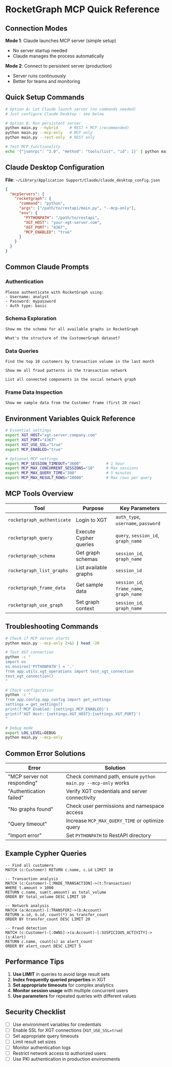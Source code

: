 # RocketGraph MCP Quick Reference

## Connection Modes

**Mode 1**: Claude launches MCP server (simple setup)
- No server startup needed
- Claude manages the process automatically

**Mode 2**: Connect to persistent server (production)
- Server runs continuously  
- Better for teams and monitoring

## Quick Setup Commands

```bash
# Option A: Let Claude launch server (no commands needed)
# Just configure Claude Desktop - see below

# Option B: Run persistent server
python main.py --hybrid     # REST + MCP (recommended)
python main.py --mcp-only   # MCP only
python main.py --rest-only  # REST only

# Test MCP functionality
echo '{"jsonrpc": "2.0", "method": "tools/list", "id": 1}' | python main.py --mcp-only
```

## Claude Desktop Configuration

**File**: `~/Library/Application Support/Claude/claude_desktop_config.json`

```json
{
  "mcpServers": {
    "rocketgraph": {
      "command": "python",
      "args": ["/path/to/restapi/main.py", "--mcp-only"],
      "env": {
        "PYTHONPATH": "/path/to/restapi",
        "XGT_HOST": "your-xgt-server.com",
        "XGT_PORT": "4367",
        "MCP_ENABLED": "true"
      }
    }
  }
}
```

## Common Claude Prompts

### Authentication
```
Please authenticate with RocketGraph using:
- Username: analyst
- Password: mypassword
- Auth type: basic
```

### Schema Exploration
```
Show me the schema for all available graphs in RocketGraph
```

```
What's the structure of the CustomerGraph dataset?
```

### Data Queries
```
Find the top 10 customers by transaction volume in the last month
```

```
Show me all fraud patterns in the transaction network
```

```
List all connected components in the social network graph
```

### Frame Data Inspection
```
Show me sample data from the Customer frame (first 20 rows)
```

## Environment Variables Quick Reference

```bash
# Essential settings
export XGT_HOST="xgt-server.company.com"
export XGT_PORT="4367"
export XGT_USE_SSL="true"
export MCP_ENABLED="true"

# Optional MCP settings
export MCP_SESSION_TIMEOUT="3600"           # 1 hour
export MCP_MAX_CONCURRENT_SESSIONS="10"     # Max sessions
export MCP_MAX_QUERY_TIME="300"             # 5 minutes
export MCP_MAX_RESULT_ROWS="10000"          # Max rows per query
```

## MCP Tools Overview

| Tool | Purpose | Key Parameters |
|------|---------|----------------|
| `rocketgraph_authenticate` | Login to XGT | `auth_type`, `username`, `password` |
| `rocketgraph_query` | Execute Cypher queries | `query`, `session_id`, `graph_name` |
| `rocketgraph_schema` | Get graph schemas | `session_id`, `graph_name` |
| `rocketgraph_list_graphs` | List available graphs | `session_id` |
| `rocketgraph_frame_data` | Get sample data | `session_id`, `frame_name`, `graph_name` |
| `rocketgraph_use_graph` | Set graph context | `session_id`, `graph_name` |

## Troubleshooting Commands

```bash
# Check if MCP server starts
python main.py --mcp-only 2>&1 | head -20

# Test XGT connection
python -c "
import os
os.environ['PYTHONPATH'] = '.'
from app.utils.xgt_operations import test_xgt_connection
test_xgt_connection()
"

# Check configuration
python -c "
from app.config.app_config import get_settings
settings = get_settings()
print(f'MCP Enabled: {settings.MCP_ENABLED}')
print(f'XGT Host: {settings.XGT_HOST}:{settings.XGT_PORT}')
"

# Debug mode
export LOG_LEVEL=DEBUG
python main.py --mcp-only
```

## Common Error Solutions

| Error | Solution |
|-------|----------|
| "MCP server not responding" | Check command path, ensure `python main.py --mcp-only` works |
| "Authentication failed" | Verify XGT credentials and server connectivity |
| "No graphs found" | Check user permissions and namespace access |
| "Query timeout" | Increase `MCP_MAX_QUERY_TIME` or optimize query |
| "Import error" | Set `PYTHONPATH` to RestAPI directory |

## Example Cypher Queries

```cypher
-- Find all customers
MATCH (c:Customer) RETURN c.name, c.id LIMIT 10

-- Transaction analysis
MATCH (c:Customer)-[:MADE_TRANSACTION]->(t:Transaction)
WHERE t.amount > 1000
RETURN c.name, sum(t.amount) as total_volume
ORDER BY total_volume DESC LIMIT 10

-- Network analysis
MATCH (a:Account)-[:TRANSFER]->(b:Account)
RETURN a.id, b.id, count(*) as transfer_count
ORDER BY transfer_count DESC LIMIT 20

-- Fraud detection
MATCH (c:Customer)-[:OWNS]->(a:Account)-[:SUSPICIOUS_ACTIVITY]->(s:Alert)
RETURN c.name, count(s) as alert_count
ORDER BY alert_count DESC LIMIT 5
```

## Performance Tips

1. **Use LIMIT** in queries to avoid large result sets
2. **Index frequently queried properties** in XGT
3. **Set appropriate timeouts** for complex analytics
4. **Monitor session usage** with multiple concurrent users
5. **Use parameters** for repeated queries with different values

## Security Checklist

- [ ] Use environment variables for credentials
- [ ] Enable SSL for XGT connections (`XGT_USE_SSL=true`)
- [ ] Set appropriate query timeouts
- [ ] Limit result set sizes
- [ ] Monitor authentication logs
- [ ] Restrict network access to authorized users
- [ ] Use PKI authentication in production environments